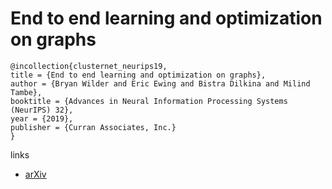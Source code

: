 # End to end learning and optimization on graphs

```
@incollection{clusternet_neurips19,
title = {End to end learning and optimization on graphs},
author = {Bryan Wilder and Eric Ewing and Bistra Dilkina and Milind Tambe},
booktitle = {Advances in Neural Information Processing Systems (NeurIPS) 32},
year = {2019},
publisher = {Curran Associates, Inc.}
}
```

links
- [arXiv](https://arxiv.org/abs/1905.13732)
